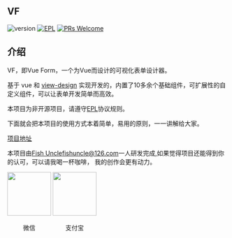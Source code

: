 ## VF
![version](https://img.shields.io/badge/version-v1.1.2-brightgreen.svg?style=flat-square) [![EPL](https://img.shields.io/badge/license-EPL2.0-orange?style=flat-square)](https://opensource.org/licenses/EPL-2.0) [![PRs Welcome](https://img.shields.io/badge/PRs-welcome-brightgreen.svg?style=flat-square)](https://reactjs.org/docs/how-to-contribute.html#your-first-pull-request)
## 介绍

VF，即Vue Form，一个为Vue而设计的可视化表单设计器。

基于 vue 和 [view-design](https://www.iviewui.com/) 实现开发的，内置了10多余个基础组件，可扩展性的自定义组件，可以让表单开发简单而高效。

本项目为非开源项目，请遵守[EPL](https://choosealicense.com/licenses/epl-2.0/)协议规则。

下面就会把本项目的使用方式本着简单，易用的原则，一一讲解给大家。

[项目地址](https://vf.shenzhepei.com)

本项目由[Fish Uncle](https://github.com/fish-uncle)<fishuncle@126.com>一人研发完成,如果觉得项目还能得到你的认可，可以请我喝一杯咖啡，
我的创作会更有动力。

 <img src="https://cdn.shenzhepei.com/hexo-theme-matery/public/medias/reward/wechat.jpg" width = "100" height = "100"/>
 <img src="https://cdn.shenzhepei.com/hexo-theme-matery/public/medias/reward/alipay.jpg" width = "100" height = "100"/>
 
 <span style="display:inline-block;width:100px;text-align:center;">微信</span>
 <span style="display:inline-block;width:100px;text-align:center;">支付宝</span>
